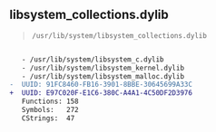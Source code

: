 ## libsystem_collections.dylib

> `/usr/lib/system/libsystem_collections.dylib`

```diff

   - /usr/lib/system/libsystem_c.dylib
   - /usr/lib/system/libsystem_kernel.dylib
   - /usr/lib/system/libsystem_malloc.dylib
-  UUID: 91FC8460-FB16-3901-8BBE-30645699A33C
+  UUID: E97C020F-E1C6-380C-A4A1-4C50DF2D3976
   Functions: 158
   Symbols:   272
   CStrings:  47

```
